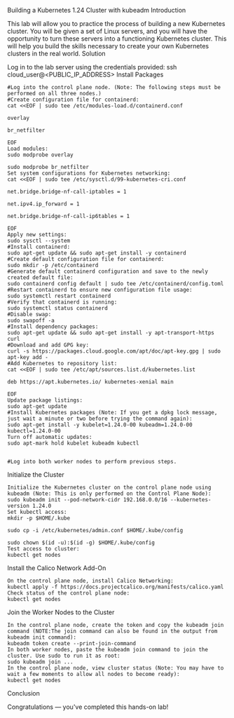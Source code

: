 Building a Kubernetes 1.24 Cluster with kubeadm
Introduction

This lab will allow you to practice the process of building a new Kubernetes cluster. You will be given a set of Linux servers, and you will have the opportunity to turn these servers into a functioning Kubernetes cluster. This will help you build the skills necessary to create your own Kubernetes clusters in the real world.
Solution

Log in to the lab server using the credentials provided:
ssh cloud_user@<PUBLIC_IP_ADDRESS>
Install Packages

    #Log into the control plane node. (Note: The following steps must be performed on all three nodes.)
    #Create configuration file for containerd:
    cat <<EOF | sudo tee /etc/modules-load.d/containerd.conf

    overlay

    br_netfilter

    EOF
    Load modules:
    sudo modprobe overlay

    sudo modprobe br_netfilter
    Set system configurations for Kubernetes networking:
    cat <<EOF | sudo tee /etc/sysctl.d/99-kubernetes-cri.conf

    net.bridge.bridge-nf-call-iptables = 1

    net.ipv4.ip_forward = 1

    net.bridge.bridge-nf-call-ip6tables = 1

    EOF
    Apply new settings:
    sudo sysctl --system
    #Install containerd:
    sudo apt-get update && sudo apt-get install -y containerd
    #Create default configuration file for containerd:
    sudo mkdir -p /etc/containerd
    #Generate default containerd configuration and save to the newly created default file:
    sudo containerd config default | sudo tee /etc/containerd/config.toml
    #Restart containerd to ensure new configuration file usage:
    sudo systemctl restart containerd
    #Verify that containerd is running:
    sudo systemctl status containerd
    #Disable swap:
    sudo swapoff -a
    #Install dependency packages:
    sudo apt-get update && sudo apt-get install -y apt-transport-https curl
    #Download and add GPG key:
    curl -s https://packages.cloud.google.com/apt/doc/apt-key.gpg | sudo apt-key add -
    #Add Kubernetes to repository list:
    cat <<EOF | sudo tee /etc/apt/sources.list.d/kubernetes.list

    deb https://apt.kubernetes.io/ kubernetes-xenial main

    EOF
    Update package listings:
    sudo apt-get update
    #Install Kubernetes packages (Note: If you get a dpkg lock message, just wait a minute or two before trying the command again):
    sudo apt-get install -y kubelet=1.24.0-00 kubeadm=1.24.0-00 kubectl=1.24.0-00
    Turn off automatic updates:
    sudo apt-mark hold kubelet kubeadm kubectl

    
    #Log into both worker nodes to perform previous steps.

Initialize the Cluster

    Initialize the Kubernetes cluster on the control plane node using kubeadm (Note: This is only performed on the Control Plane Node):
    sudo kubeadm init --pod-network-cidr 192.168.0.0/16 --kubernetes-version 1.24.0
    Set kubectl access:
    mkdir -p $HOME/.kube

    sudo cp -i /etc/kubernetes/admin.conf $HOME/.kube/config

    sudo chown $(id -u):$(id -g) $HOME/.kube/config
    Test access to cluster:
    kubectl get nodes

Install the Calico Network Add-On

    On the control plane node, install Calico Networking:
    kubectl apply -f https://docs.projectcalico.org/manifests/calico.yaml
    Check status of the control plane node:
    kubectl get nodes

Join the Worker Nodes to the Cluster

    In the control plane node, create the token and copy the kubeadm join command (NOTE:The join command can also be found in the output from kubeadm init command):
    kubeadm token create --print-join-command
    In both worker nodes, paste the kubeadm join command to join the cluster. Use sudo to run it as root:
    sudo kubeadm join ...
    In the control plane node, view cluster status (Note: You may have to wait a few moments to allow all nodes to become ready):
    kubectl get nodes

Conclusion

Congratulations — you've completed this hands-on lab!
